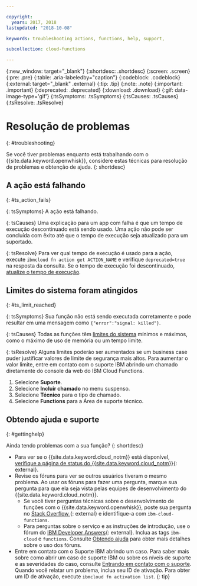 ```yaml
---

copyright:
  years: 2017, 2018
lastupdated: "2018-10-08"

keywords: troubleshooting actions, functions, help, support,

subcollection: cloud-functions

---
```


{:new_window: target="_blank"}
{:shortdesc: .shortdesc}
{:screen: .screen}
{:pre: .pre}
{:table: .aria-labeledby="caption"}
{:codeblock: .codeblock}
{:external: target="_blank" .external}
{:tip: .tip}
{:note: .note}
{:important: .important}
{:deprecated: .deprecated}
{:download: .download}
{:gif: data-image-type='gif'}
{:tsSymptoms: .tsSymptoms}
{:tsCauses: .tsCauses}
{:tsResolve: .tsResolve}


# Resolução de problemas
{: #troubleshooting}

Se você tiver problemas enquanto está trabalhando com o {{site.data.keyword.openwhisk}}, considere estas técnicas para resolução de problemas e obtenção de ajuda.
{: shortdesc}



## A ação está falhando
{: #ts_action_fails}

{: tsSymptoms}
A ação está falhando.

{: tsCauses}
Uma explicação para um app com falha é que um tempo de execução descontinuado está sendo usado. Uma ação não pode ser concluída com êxito até que o tempo de execução seja atualizado para um suportado.

{: tsResolve}
Para ver qual tempo de execução é usado para a ação, execute `ibmcloud fn action get ACTION_NAME` e verifique `deprecated=true` na resposta da consulta. Se o tempo de execução foi descontinuado, [atualize o tempo de execução](/docs/openwhisk?topic=cloud-functions-actions#actions_update).



## Limites do sistema foram atingidos
{: #ts_limit_reached}

{: tsSymptoms}
Sua função não está sendo executada corretamente e pode resultar em uma mensagem como `{"error":"signal: killed"}`.

{: tsCauses}
Todas as funções têm [limites do sistema](/docs/openwhisk?topic=cloud-functions-limits#limits_syslimits) mínimos e máximos, como o máximo de uso de memória ou um tempo limite.

{: tsResolve}
Alguns limites poderão ser aumentados se um business case puder justificar valores de limite de segurança mais altos. Para aumentar o valor limite, entre em contato com o suporte IBM abrindo um chamado diretamente do console da web do IBM Cloud Functions.

1. Selecione **Suporte**.
2. Selecione **Incluir chamado** no menu suspenso.
3. Selecione **Técnico** para o tipo de chamado.
4. Selecione **Functions** para a Área de suporte técnico.



## Obtendo ajuda e suporte
{: #gettinghelp}

Ainda tendo problemas com a sua função?
{: shortdesc}

-   Para ver se o {{site.data.keyword.cloud_notm}} está disponível, [verifique a página de status do {{site.data.keyword.cloud_notm}}](https://cloud.ibm.com/status?selected=status){: external}.
-   Revise os fóruns para ver se outros usuários tiveram o mesmo problema. Ao usar os fóruns para fazer uma pergunta, marque sua pergunta para que ela seja vista pelas equipes de desenvolvimento do {{site.data.keyword.cloud_notm}}.
    -   Se você tiver perguntas técnicas sobre o desenvolvimento de funções com o {{site.data.keyword.openwhisk}}, poste sua pergunta no [Stack Overflow ](https://stackoverflow.com/search?q=ibm-cloud-functions){: external} e identifique-a com `ibm-cloud-functions`.
    -   Para perguntas sobre o serviço e as instruções de introdução, use o fórum do [IBM Developer Answers](https://developer.ibm.com/answers/topics/functions){: external}. Inclua as tags `ibm-cloud` e `functions`.
    Consulte
[Obtendo
ajuda](/docs/get-support?topic=get-support-getting-customer-support#using-avatar) para obter mais detalhes sobre o uso dos fóruns.
-   Entre em contato com o Suporte IBM abrindo um caso. Para saber mais sobre como abrir um caso de suporte IBM ou sobre os níveis de suporte e as severidades do caso, consulte [Entrando em contato com o suporte](/docs/get-support?topic=get-support-getting-customer-support).
Quando você relatar um problema, inclua seu ID de ativação. Para obter um ID de ativação, execute `ibmcloud fn activation list`.
{: tip}

